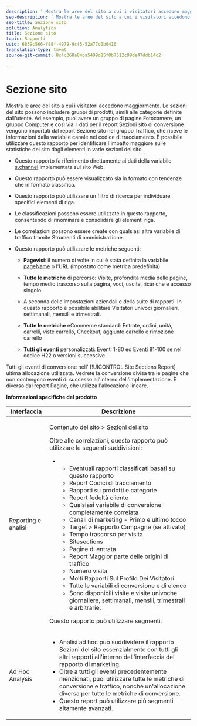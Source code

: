 ```yaml
---
description: ' Mostra le aree del sito a cui i visitatori accedono maggiormente. Le sezioni del sito possono includere gruppi di prodotti, simili alle categorie definite dall''utente. Ad esempio, puoi avere un gruppo di pagine Fotocamere, un gruppo Computer e così via. I dati per il report Sezioni sito di conversione vengono importati dal report Sezione sito nel gruppo Traffico, che riceve le informazioni dalla variabile canale nel codice di tracciamento. È possibile utilizzare questo rapporto per identificare l''impatto maggiore sulle statistiche del sito dagli elementi in varie sezioni del sito.'
seo-description: ' Mostra le aree del sito a cui i visitatori accedono maggiormente. Le sezioni del sito possono includere gruppi di prodotti, simili alle categorie definite dall''utente. Ad esempio, puoi avere un gruppo di pagine Fotocamere, un gruppo Computer e così via. I dati per il report Sezioni sito di conversione vengono importati dal report Sezione sito nel gruppo Traffico, che riceve le informazioni dalla variabile canale nel codice di tracciamento. È possibile utilizzare questo rapporto per identificare l''impatto maggiore sulle statistiche del sito dagli elementi in varie sezioni del sito.'
seo-title: Sezione sito
solution: Analytics
title: Sezione sito
topic: Rapporti
uuid: 6839c566-f88f-4979-9cf5-52a77c0b0416
translation-type: tm+mt
source-git-commit: 8c4c368a84ba5499d85f0b7512c99de47ddb14c2

---
```



# Sezione sito

 Mostra le aree del sito a cui i visitatori accedono maggiormente. Le sezioni del sito possono includere gruppi di prodotti, simili alle categorie definite dall'utente. Ad esempio, puoi avere un gruppo di pagine Fotocamere, un gruppo Computer e così via. I dati per il report Sezioni sito di conversione vengono importati dal report Sezione sito nel gruppo Traffico, che riceve le informazioni dalla variabile canale nel codice di tracciamento. È possibile utilizzare questo rapporto per identificare l'impatto maggiore sulle statistiche del sito dagli elementi in varie sezioni del sito.

* Questo rapporto fa riferimento direttamente ai dati della variabile [s.channel](https://marketing.adobe.com/resources/help/en_US/sc/implement/c_channel.html) implementata sul sito Web.
* Questo rapporto può essere visualizzato sia in formato con tendenze che in formato classifica.
* Questo rapporto può utilizzare un filtro di ricerca per individuare specifici elementi di riga.
* Le classificazioni possono essere utilizzate in questo rapporto, consentendo di rinominare e consolidare gli elementi riga.
* Le correlazioni possono essere create con qualsiasi altra variabile di traffico tramite Strumenti di amministrazione.
* Questo rapporto può utilizzare le metriche seguenti:

   * **Pagevisi**: il numero di volte in cui è stata definita la variabile [pageName](https://marketing.adobe.com/resources/help/en_US/sc/implement/c_pagename.html) o l'URL (impostato come metrica predefinita)

   * **Tutte le metriche** di percorso: Visite, profondità media delle pagine, tempo medio trascorso sulla pagina, voci, uscite, ricariche e accesso singolo
   * A seconda delle impostazioni aziendali e della suite di rapporti: In questo rapporto è possibile abilitare Visitatori univoci giornalieri, settimanali, mensili e trimestrali.
   * **Tutte le metriche** eCommerce standard: Entrate, ordini, unità, carrelli, viste carrello, Checkout, aggiunte carrello e rimozione carrello
   * **Tutti gli eventi** personalizzati: Eventi 1-80 ed Eventi 81-100 se nel codice H22 o versioni successive.

Tutti gli eventi di conversione nell' [!UICONTROL Site Sections Report] ultima allocazione utilizzata. Vedrete la conversione divisa tra le pagine che non contengono eventi di successo all'interno dell'implementazione. È diverso dal report [](/help/components/c-variables/dimensionslist/reports-pages.md)Pagine, che utilizza l'allocazione lineare.

**Informazioni specifiche del prodotto**

<table id="table_525FDF95C8ED4BF2A1E25BE2DA971EFB"> 
 <thead> 
  <tr> 
   <th colname="col1" class="entry"> Interfaccia </th> 
   <th colname="col2" class="entry"> Descrizione </th> 
  </tr> 
 </thead>
 <tbody> 
  <tr> 
   <td colname="col1"> Reporting e analisi </td> 
   <td colname="col2"> <p> <span class="uicontrol"> Contenuto</span> del sito &gt; <span class="uicontrol"> Sezioni del sito</span> </p> <p>Oltre alle correlazioni, questo rapporto può utilizzare le seguenti suddivisioni: </p> 
    <ul id="ul_9CD009D89B134C53807332E3C88D3C44"> 
     <li id="li_566417EB074D425C9A1F4FB28AA7FAB4"> 
      <ul id="ul_3795C7AAE6DA4B7E96FCDC7F3211DFBB"> 
       <li id="li_50B295E961724CFB83D222DE9B4C7FF2">Eventuali rapporti classificati basati su questo rapporto </li> 
       <li id="li_697682892D8841BC8120BEC0E1AE9753"> <span class="wintitle"> Report Codici di tracciamento</span> </li> 
       <li id="li_F6D893FCBA7A4B3EB04715833CA41022"> <span class="wintitle"> Rapporti su prodotti</span> e <span class="wintitle"> categorie</span> </li> 
       <li id="li_9F379E61DB4F4753AE1FFFC8F9C17347"> <span class="wintitle"> Report fedeltà cliente</span> </li> 
       <li id="li_64A6A06F9265410ABB425DA4AF50C440">Qualsiasi variabile di conversione completamente correlata </li> 
       <li id="li_907DDFCC35AB48EEA5B169B4A2598FB1"> <span class="wintitle"> Canali di marketing - Primo e ultimo tocco</span> </li> 
       <li id="li_B08A0DCB40154152AF1033B7629A5B5A"> <span class="uicontrol"> Target</span> &gt; Rapporto <span class="uicontrol"> Campagne</span> (se attivato) </li> 
       <li id="li_6D4E65DD6E2B49C9A8C12181D23F185A">Tempo trascorso per visita </li> 
       <li id="li_C6D3AD5A534243A8A6E17C663FEBA6BA">Sitesections </li> 
       <li id="li_E1F46EED5CE2425D83200A2FCB686EE5">Pagine di entrata </li> 
       <li id="li_1201EE0EBF13476C9A9525E0700F30F3">Report Maggior parte delle origini di traffico </li> 
       <li id="li_563E07858FB1473BB22C2B191E8BE620">Numero visita </li> 
       <li id="li_1CAD77ABA6A2454282A4DA7E88C047E8">Molti Rapporti Sul Profilo Dei Visitatori </li> 
       <li id="li_D3A04E4CD8EC4646AAB90BF19F0AFA8A">Tutte le variabili di conversione e di elenco </li> 
       <li id="li_01C194CE0F3E4C0694A34B4C6697F385">Sono disponibili visite e visite univoche giornaliere, settimanali, mensili, trimestrali e arbitrarie. </li> 
      </ul> </li> 
    </ul> <p>Questo rapporto può utilizzare segmenti. </p> </td> 
  </tr> 
  <tr> 
   <td colname="col1"> Ad Hoc Analysis </td> 
   <td colname="col2"> 
    <ul id="ul_DFF9BFC01FC1424B8905C2D2C0EFD156"> 
     <li id="li_65FDF1C165C84F729E0EE84FF671B5E4">Analisi ad hoc può suddividere il rapporto Sezioni del sito essenzialmente con tutti gli altri rapporti all'interno dell'interfaccia del rapporto di marketing. </li> 
     <li id="li_2159DE10C52D40AA89E4C934FC184641">Oltre a tutti gli eventi precedentemente menzionati, puoi utilizzare tutte le metriche di conversione e traffico, nonché un'allocazione diversa per tutte le metriche di conversione. </li> 
     <li id="li_3A23C6286D314B5D814612469F4F77C5">Questo report può utilizzare più segmenti altamente avanzati. </li> 
    </ul> </td> 
  </tr> 
 </tbody> 
</table>

